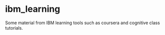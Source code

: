 # ibm_learning
Some material from IBM learning tools such as coursera and cognitive class tutorials. 
